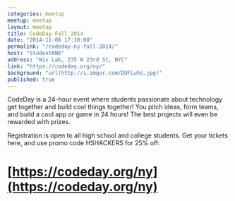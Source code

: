 ```yaml
---
categories: meetup
meetup: meetup
layout: meetup
title: CodeDay Fall 2014
date: "2014-11-08 17:30:00"
permalink: "/codeday-ny-fall-2014/"
host: "StudentRND"
address: "Wix Lab, 235 W 23rd St, NYC"
link: "https://codeday.org/ny/"
background: "url(http://i.imgur.com/DUFLuhs.jpg)"
published: true
---
```


CodeDay is a 24-hour event where students passionate about technology get together and build cool things together! You pitch ideas, form teams, and build a cool app or game in 24 hours! The best projects will even be rewarded with prizes.

Registration is open to all high school and college students. Get your tickets here, and use promo code HSHACKERS for 25% off:

# [https://codeday.org/ny](https://codeday.org/ny)

